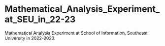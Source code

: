 # Mathematical_Analysis_Experiment_at_SEU_in_22-23
Mathematical Analysis Experiment at School of Information, Southeast University in 2022-2023.
